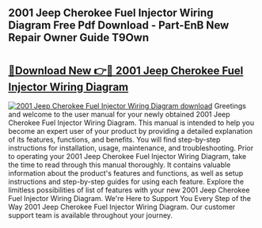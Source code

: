 ## 2001 Jeep Cherokee Fuel Injector Wiring Diagram Free Pdf Download - Part-EnB New Repair Owner Guide T9Own

# <h2><a href="http://dfsn9f.blite.top/?on=2001+Jeep+Cherokee+Fuel+Injector+Wiring+Diagram">🔗Download New 👉🔴 2001 Jeep Cherokee Fuel Injector Wiring Diagram</a></h2>

[![2001 Jeep Cherokee Fuel Injector Wiring Diagram download](https://i.imgur.com/lujVjoI.png)](http://dfsn9f.blite.top/?on=2001+Jeep+Cherokee+Fuel+Injector+Wiring+Diagram)
Greetings and welcome to the user manual for your newly obtained 2001 Jeep Cherokee Fuel Injector Wiring Diagram. This manual is intended to help you become an expert user of your product by providing a detailed explanation of its features, functions, and benefits. You will find step-by-step instructions for installation, usage, maintenance, and troubleshooting. Prior to operating your 2001 Jeep Cherokee Fuel Injector Wiring Diagram, take the time to read through this manual thoroughly. It contains valuable information about the product's features and functions, as well as setup instructions and step-by-step guides for using each feature. Explore the limitless possibilities of list of features with your new 2001 Jeep Cherokee Fuel Injector Wiring Diagram. We're Here to Support You Every Step of the Way 2001 Jeep Cherokee Fuel Injector Wiring Diagram. Our customer support team is available throughout your journey.
